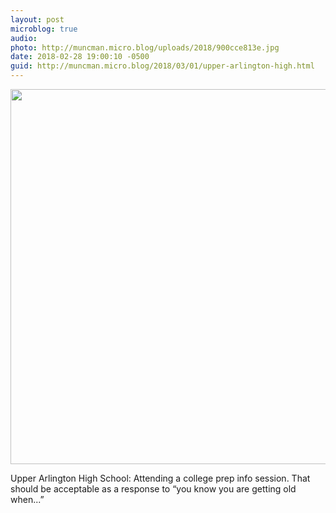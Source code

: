 ```yaml
---
layout: post
microblog: true
audio: 
photo: http://muncman.micro.blog/uploads/2018/900cce813e.jpg
date: 2018-02-28 19:00:10 -0500
guid: http://muncman.micro.blog/2018/03/01/upper-arlington-high.html
---
```


<img src="http://muncman.micro.blog/uploads/2018/900cce813e.jpg" width="600" height="600" style="height: auto;" class="sunlit_image" />

Upper Arlington High School: Attending a college prep info session. That should be acceptable as a response to “you know you are getting old when...”



